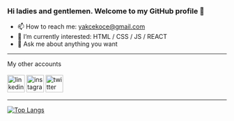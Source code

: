 ### Hi ladies and gentlemen. Welcome to my GitHub profile 👋

- 📫 How to reach me: yakcekoce@gmail.com
- 🌱 I’m currently interested: HTML / CSS / JS / REACT
- 💬 Ask me about anything you want

<hr/>

My other accounts
<br><br>[<img src='https://raw.githubusercontent.com/rahuldkjain/github-profile-readme-generator/master/src/images/icons/Social/linked-in-alt.svg' alt='linkedin' height='40'>](https://www.linkedin.com/in/yusufakcekoce/)  [<img src='https://camo.githubusercontent.com/a29e42870028a78ae7682e0dd0e005d2771d503a6bb471bc2fd665dfb541891f/68747470733a2f2f75706c6f61642e77696b696d656469612e6f72672f77696b6970656469612f636f6d6d6f6e732f392f39362f496e7374616772616d2e737667' alt='instagram' height='40'>](https://www.instagram.com/yusufakcekoce/)  [<img src='https://raw.githubusercontent.com/jmnote/z-icons/master/svg/twitter.svg' alt='twitter' height='40'>](https://twitter.com/yusufakcekoce)

<hr/>

[![Top Langs](https://github-readme-stats.vercel.app/api/top-langs/?username=yusufakcekoce)](https://github.com/anuraghazra/github-readme-stats)
<!--
**yusufakcekoce/yusufakcekoce** is a ✨ _special_ ✨ repository because its `README.md` (this file) appears on your GitHub profile.

Here are some ideas to get you started:

- 🔭 I’m currently working on ...
- 🌱 I’m currently learning ...
- 👯 I’m looking to collaborate on ...
- 🤔 I’m looking for help with ...
- 💬 Ask me about ...
- 📫 How to reach me: ...
- 😄 Pronouns: ...
- ⚡ Fun fact: ...
-->
